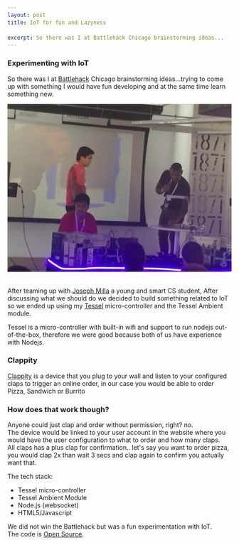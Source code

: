 ```yaml
---
layout: post
title: IoT for fun and Lazyness

excerpt: So there was I at Battlehack Chicago brainstorming ideas...
---
```


### Experimenting with IoT

So there was I at <a href="https://2015.battlehack.org/" title="Battlehack Chicago" target="_blank">Battlehack</a> Chicago brainstorming ideas...trying to come up with something I would have fun developing and at the same time learn something new.

<div class="fluidImg">
    <img src="/assets/images/post-images/battlehack-02.jpg" alt="Battlehack Chicago 2015">
</div>

<br>

After teaming up with <a href="https://josephmilla.com/" title="Joseph Milla" target="_blank">Joseph Milla</a> a young and smart CS student, After discussing what we should do we decided to build something related to IoT so we ended up using my <a href="https://tessel.io/" title="Tessel IoT" target="_blank">Tessel</a> micro-controller and the Tessel Ambient module.

Tessel is a micro-controller with built-in wifi and support to run nodejs out-of-the-box, therefore we were good because both of us have experience with Nodejs.

### Clappity

<a href="https://github.com/josephmilla/clappity" title="Clappity" target="_blank">Clappity</a> is a device that you plug to your wall and listen to your configured claps to trigger an online order, in our case you would be able to order Pizza, Sandwich or Burrito

### How does that work though? 

Anyone could just clap and order without permission, right? no. <br>
The device would be linked to your user account in the website where you would have the user configuration to what to order and how many claps. <br>
All claps has a plus clap for confirmation.. let's say you want to order pizza, you would clap 2x than wait 3 secs and clap again to confirm you actually want that.

The tech stack:
- Tessel micro-controller
- Tessel Ambient Module
- Node.js (websocket)
- HTML5/Javascript

We did not win the Battlehack but was a fun experimentation with IoT. <br>
The code is <a href="https://github.com/josephmilla/clappity" title="Clappity Open Source" target="_blank">Open Source</a>.